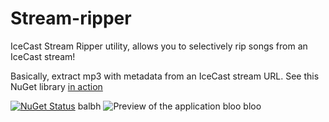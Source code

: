 # Stream-ripper

IceCast Stream Ripper utility, allows you to selectively rip songs from an IceCast stream!

Basically, extract mp3 with metadata from an IceCast stream URL. See this NuGet library [in action](https://stream-subscription-ui.herokuapp.com/#/about)

[![NuGet Status](https://img.shields.io/nuget/v/StreamRipper.svg)](https://www.nuget.org/packages/StreamRipper/)
balbh
![Preview of the application](https://i.imgur.com/nQEVSyZ.png)
bloo bloo